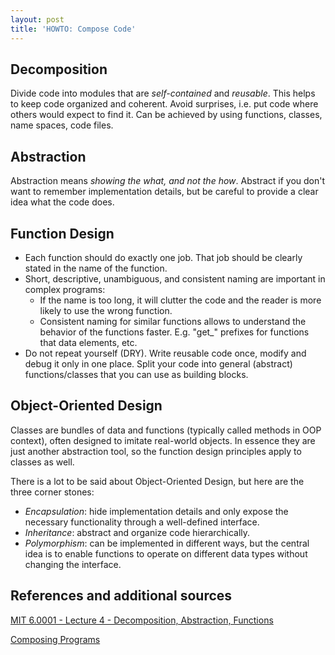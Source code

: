 ```yaml
---
layout: post
title: 'HOWTO: Compose Code'
---
```


## Decomposition
Divide code into modules that are *self-contained* and *reusable*. This helps to keep code organized and coherent. Avoid surprises, i.e. put code where others would expect to find it. Can be achieved by using functions, classes, name spaces, code files.

## Abstraction
Abstraction means *showing the what, and not the how*. Abstract if you don't want to remember implementation details, but be careful to provide a clear idea what the code does.

## Function Design
- Each function should do exactly one job. That job should be clearly stated in the name of the function.
- Short, descriptive, unambiguous, and consistent naming are important in complex programs:
    - If the name is too long, it will clutter the code and the reader is more likely to use the wrong function.
    - Consistent naming for similar functions allows to understand the behavior of the functions faster. E.g. "get_" prefixes for functions that data elements, etc.
- Do not repeat yourself (DRY). Write reusable code once, modify and debug it only in one place. Split your code into general (abstract) functions/classes that you can use as building blocks.

## Object-Oriented Design
Classes are bundles of data and functions (typically called methods in OOP context), often designed to imitate real-world objects. In essence they are just another abstraction tool, so the function design principles apply to classes as well.

There is a lot to be said about Object-Oriented Design, but here are the three corner stones:
- *Encapsulation*: hide implementation details and only expose the necessary functionality through a well-defined interface.
- *Inheritance*: abstract and organize code hierarchically.
- *Polymorphism*: can be implemented in different ways, but the central idea is to enable functions to operate on different data types without changing the interface.

## References and additional sources
[MIT 6.0001 - Lecture 4 - Decomposition, Abstraction, Functions](https://ocw.mit.edu/courses/6-0001-introduction-to-computer-science-and-programming-in-python-fall-2016/resources/lecture-4-decomposition-abstraction-and-functions/)

[Composing Programs](http://composingprograms.com/)